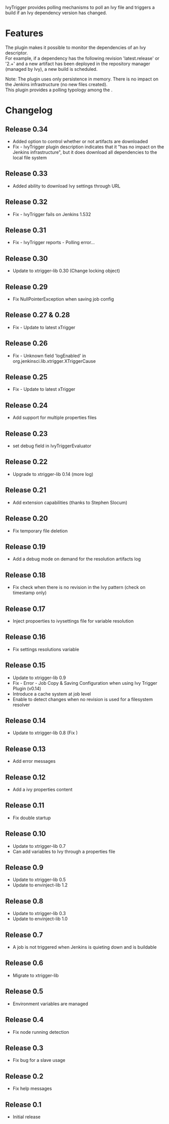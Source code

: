 
IvyTrigger provides polling mechanisms to poll an Ivy file and triggers
a build if an Ivy dependency version has changed.

  

# Features

The plugin makes it possible to monitor the dependencies of an Ivy
descriptor.  
For example, if a dependency has the following revision 'latest.release'
or '2.+' and a new artifact has been deployed in the repository manager
(managed by Ivy), a new build is scheduled.

Note: The plugin uses only persistence in memory. There is no impact on
the Jenkins infrastructure (no new files created).  
This plugin provides a polling typology among the .

# Changelog

## Release 0.34

* Added option to control whether or not artifacts are downloaded  
* Fix - IvyTrigger plugin description indicates that it "has no impact
on the Jenkins infrastructure", but it does download all dependencies to
the local file system

## Release 0.33

* Added ability to download Ivy settings through URL

## Release 0.32

* Fix - IvyTrigger fails on Jenkins 1.532

## Release 0.31

* Fix - IvyTrigger reports - Polling error...

## Release 0.30

* Update to xtrigger-lib 0.30 (Change locking object)

## Release 0.29

* Fix NullPointerException when saving job config

## Release 0.27 & 0.28

* Fix - Update to latest xTrigger

## Release 0.26

* Fix - Unknown field 'logEnabled' in
org.jenkinsci.lib.xtrigger.XTriggerCause

## Release 0.25

* Fix - Update to latest xTrigger

## Release 0.24

* Add support for multiple properties files

## Release 0.23

* set debug field in IvyTriggerEvaluator

## Release 0.22

* Upgrade to xtrigger-lib 0.14 (more log)

## Release 0.21

* Add extension capabilities (thanks to Stephen Slocum)

## Release 0.20

* Fix temporary file deletion

## Release 0.19

* Add a debug mode on demand for the resolution artifacts log

## Release 0.18

* Fix check when there is no revision in the Ivy pattern (check on
timestamp only)

## Release 0.17

* Inject propoerties to ivysettings file for variable resolution

## Release 0.16

* Fix settings resolutions variable

## Release 0.15

* Update to xtrigger-lib 0.9  
* Fix - Error - Job Copy & Saving Configuration when using Ivy Trigger
Plugin (v0.14)  
* Introduce a cache system at job level  
* Enable to detect changes when no revision is used for a filesystem
resolver

## Release 0.14

* Update to xtrigger-lib 0.8 (Fix )

## Release 0.13

* Add error messages

## Release 0.12

* Add a ivy properties content

## Release 0.11

* Fix double startup

## Release 0.10

* Update to xtrigger-lib 0.7  
* Can add variables to Ivy through a properties file

## Release 0.9

* Update to xtrigger-lib 0.5  
* Update to envinject-lib 1.2

## Release 0.8

* Update to xtrigger-lib 0.3  
* Update to envinject-lib 1.0

## Release 0.7

* A job is not triggered when Jenkins is quieting down and is buildable

## Release 0.6

* Migrate to xtrigger-lib

## Release 0.5

* Environment variables are managed

## Release 0.4

* Fix node running detection

## Release 0.3

* Fix bug for a slave usage

## Release 0.2

* Fix help messages

## Release 0.1

* Initial release
